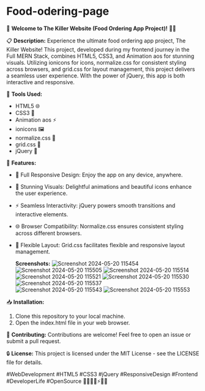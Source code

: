 # Food-odering-page
🚀 **Welcome to The Killer Website (Food Ordering App Project)!** 🍔🥗

📋 **Description:**
Experience the ultimate food ordering app project, The Killer Website! This project, developed during my frontend journey in the Full MERN Stack, combines HTML5, CSS3, and Animation aos for stunning visuals. Utilizing ionicons for icons, normalize.css for consistent styling across browsers, and grid.css for layout management, this project delivers a seamless user experience. With the power of jQuery, this app is both interactive and responsive.

🔧 **Tools Used:**
- HTML5 🌐
- CSS3 🎨
- Animation aos ⚡
- ionicons 🖼️
- normalize.css 📑
- grid.css 📐
- jQuery 🧩

🎉 **Features:**
- 🍔 Full Responsive Design: Enjoy the app on any device, anywhere.
- 🥗 Stunning Visuals: Delightful animations and beautiful icons enhance the user experience.
- ⚡ Seamless Interactivity: jQuery powers smooth transitions and interactive elements.
- 🌐 Browser Compatibility: Normalize.css ensures consistent styling across different browsers.
- 📐 Flexible Layout: Grid.css facilitates flexible and responsive layout management.

   **Screenshots:**
  ![Screenshot 2024-05-20 115454](https://github.com/kuldeep2300/Killer-food-project/assets/155528947/d2ad4f24-787f-434a-a23e-9b200ec930c9)
  ![Screenshot 2024-05-20 115505](https://github.com/kuldeep2300/Killer-food-project/assets/155528947/49252360-0fd6-4262-92b7-f647cba51749)
  ![Screenshot 2024-05-20 115514](https://github.com/kuldeep2300/Killer-food-project/assets/155528947/e8a1af6e-0d79-4e1e-a79f-0a013fd7b72c)
  ![Screenshot 2024-05-20 115521](https://github.com/kuldeep2300/Killer-food-project/assets/155528947/5a0124df-7c93-492e-90c0-27e0e16ef9f3)
  ![Screenshot 2024-05-20 115530](https://github.com/kuldeep2300/Killer-food-project/assets/155528947/440729ea-a37c-4c2b-90dd-16d376eef565)
  ![Screenshot 2024-05-20 115537](https://github.com/kuldeep2300/Killer-food-project/assets/155528947/67606523-1a47-455d-bc7d-5d1b0df39b98)  
  ![Screenshot 2024-05-20 115543](https://github.com/kuldeep2300/Killer-food-project/assets/155528947/58e37d96-13f1-450c-a8bb-be04b2d9cd63)
  ![Screenshot 2024-05-20 115553](https://github.com/kuldeep2300/Killer-food-project/assets/155528947/34b2c80c-6e1e-47fd-903b-f10b3241c882)

📥 **Installation:**
1. Clone this repository to your local machine.
2. Open the index.html file in your web browser.

🤝 **Contributing:**
Contributions are welcome! Feel free to open an issue or submit a pull request.

🔒 **License:**
This project is licensed under the MIT License - see the LICENSE file for details.

#WebDevelopment #HTML5 #CSS3 #jQuery #ResponsiveDesign #Frontend #DeveloperLife #OpenSource 🚀🍔🥗🎨⚡🌐📐
